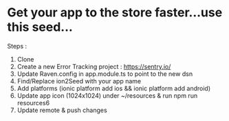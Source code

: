 # Get your app to the store faster...use this seed...

Steps :

1. Clone 
2. Create a new Error Tracking project : https://sentry.io/
3. Update Raven.config in app.module.ts to point to the new dsn
4. Find/Replace ion2Seed with your app name
5. Add platforms (ionic platform add ios && ionic platform add android)
5. Update app icon (1024x1024) under ~/resources & run npm run resources6
6. Update remote & push changes
